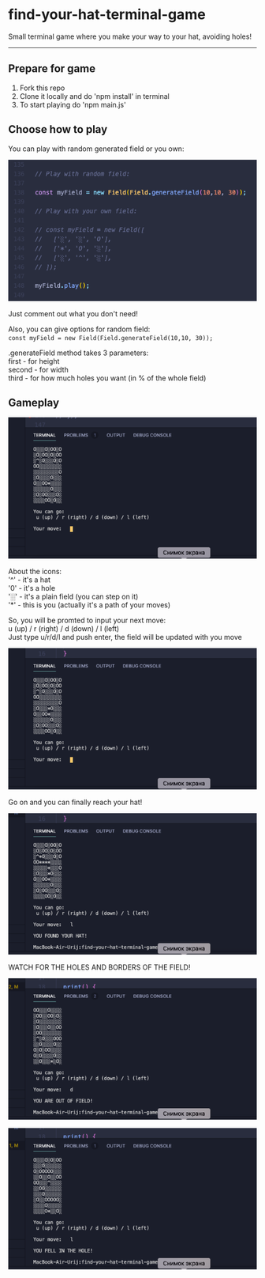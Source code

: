 # find-your-hat-terminal-game

Small terminal game where you make your way to your hat, avoiding holes!

---

## Prepare for game

1) Fork this repo
2) Clone it locally and do 'npm install' in terminal
3) To start playing do 'npm main.js'

## Choose how to play

You can play with random generated field or you own:

![fieldType](./screenshots/fieldType.png?raw=true)

Just comment out what you don't need!

Also, you can give options for random field:\
`const myField = new Field(Field.generateField(10,10, 30));`

.generateField method takes 3 parameters:\
first - for height\
second - for width\
third - for how much holes you want (in % of the whole field)

## Gameplay

![fieldType](./screenshots/field-1.png?raw=true)

About the icons:\
'^' - it's a hat\
'0' - it's a hole\
'░' - it's a plain field (you can step on it)\
'*' - this is you (actually it's a path of your moves)

So, you will be promted to input your next move:\
u (up) / r (right) / d (down) / l (left)\
Just type u/r/d/l and push enter, the field will be updated with you move

![fieldType](./screenshots/field-2.png?raw=true)

Go on and you can finally reach your hat!

![fieldType](./screenshots/field-3.png?raw=true)



WATCH FOR THE HOLES AND BORDERS OF THE FIELD!

![fieldType](./screenshots/field-4.png?raw=true)

![fieldType](./screenshots/field-5.png?raw=true)
